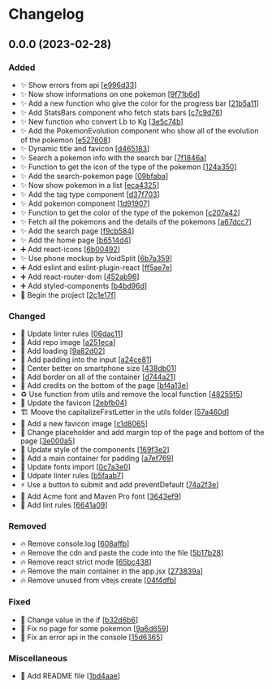 # Changelog

<a name="0.0.0"></a>
## 0.0.0 (2023-02-28)

### Added

- ✨ Show errors from api [[e996d33](https://github.com/Sakoutecher/pokedex/commit/e996d3351bc34c3c7a0533fd6d5040eb05b6c5a5)]
- ✨ Now show informations on one pokemon [[9f71b6d](https://github.com/Sakoutecher/pokedex/commit/9f71b6d377456edefdc1fb2760292fe410ad90df)]
- ✨ Add a new function who give the color for the progress bar [[21b5a11](https://github.com/Sakoutecher/pokedex/commit/21b5a116cd8bef977918cc759b4fa144c22f9555)]
- ✨ Add StatsBars component who fetch stats bars [[c7c9d76](https://github.com/Sakoutecher/pokedex/commit/c7c9d76b34db3c8e7c33fc48606a0fb6a3b705ab)]
- ✨ New function who convert Lb to Kg [[3e5c74b](https://github.com/Sakoutecher/pokedex/commit/3e5c74b9efb15269b8135ae2d1d691ca8b21fbd1)]
- ✨ Add the PokemonEvolution component who show all of the evolution of the pokemon [[e527608](https://github.com/Sakoutecher/pokedex/commit/e527608bf0401de19cd63caefd2a903f7271a7a0)]
- ✨ Dynamic title and favicon [[d465183](https://github.com/Sakoutecher/pokedex/commit/d4651832c8df690630452f7daf7adcadf88fc424)]
- ✨ Search a pokemon info with the search bar [[7f1846a](https://github.com/Sakoutecher/pokedex/commit/7f1846a4ab9ebabbfc86dfac0be9c66ce99484c9)]
- ✨ Function to get the icon of the type of the pokemon [[124a350](https://github.com/Sakoutecher/pokedex/commit/124a350888d41bfb89c6ffdf3cdbde40bd13b4f8)]
- ✨ Add the search-pokemon page [[09bfaba](https://github.com/Sakoutecher/pokedex/commit/09bfaba8d5967e08bba5c73663d457c884224fe1)]
- ✨ Now show pokemon in a list [[eca4325](https://github.com/Sakoutecher/pokedex/commit/eca4325aa92d5319c4028f1febf9f79c95e0c05d)]
- ✨ Add the tag type component [[d37f703](https://github.com/Sakoutecher/pokedex/commit/d37f70360fb4d8fb582a73c6c5ff8530cbb58cee)]
- ✨ Add pokemon component [[1d91907](https://github.com/Sakoutecher/pokedex/commit/1d919077b96fddad9a43c3a6efe1a6a8f3c8a433)]
- ✨ Function to get the color of the type of the pokemon [[c207a42](https://github.com/Sakoutecher/pokedex/commit/c207a4233b14fa08ef7b9c51dedea238031f7182)]
- ✨ Fetch all the pokemons and the details of the pokemons [[a67dcc7](https://github.com/Sakoutecher/pokedex/commit/a67dcc732bb8b67f540f2ec57c69b54a29ae9d97)]
- ✨ Add the search page [[f9cb584](https://github.com/Sakoutecher/pokedex/commit/f9cb584120e0b1091ba4e3cf2fee2e0f36cd3b04)]
- ✨ Add the home page [[b6514d4](https://github.com/Sakoutecher/pokedex/commit/b6514d48a0c8ba4470a60e2f6bc13d160e4e8734)]
- ➕ Add react-icons [[6b00492](https://github.com/Sakoutecher/pokedex/commit/6b00492025afce66d81aed2ca944b8ddf3ff0ff2)]
- ✨ Use phone mockup by VoidSplit [[6b7a359](https://github.com/Sakoutecher/pokedex/commit/6b7a359e63a15025c1667d60511219c4f36547ff)]
- ➕ Add eslint and eslint-plugin-react [[ff5ae7e](https://github.com/Sakoutecher/pokedex/commit/ff5ae7e2a4b8cba9113de5005ee5e2eb576f7b7a)]
- ➕ Add react-router-dom [[452ab96](https://github.com/Sakoutecher/pokedex/commit/452ab96975bdb2817cdc67cd5ca4ac9146d02030)]
- ➕ Add styled-components [[b4bd96d](https://github.com/Sakoutecher/pokedex/commit/b4bd96d9544531fc811be8afdf373959803b14f2)]
- 🎉 Begin the project [[2c1e17f](https://github.com/Sakoutecher/pokedex/commit/2c1e17fc565cbecb5a9be1900ff3ca5ea91fd2e8)]

### Changed

- 🚨 Update linter rules [[06dac11](https://github.com/Sakoutecher/pokedex/commit/06dac119a1c3959296a3ebe292cb4264db77a575)]
- 🍱 Add repo image [[a251eca](https://github.com/Sakoutecher/pokedex/commit/a251eca0d4ea33d836d4e02fb8631f8f9226f9ff)]
- 💄 Add loading [[9a82d02](https://github.com/Sakoutecher/pokedex/commit/9a82d0265f40f18e36909064c110396d68d2419b)]
- 💄 Add padding into the input [[a24ce81](https://github.com/Sakoutecher/pokedex/commit/a24ce8127a1eafb3240607aad19ddc3eafea169e)]
- 📱 Center better on smartphone size [[438db01](https://github.com/Sakoutecher/pokedex/commit/438db01c0b180b6d7d9d6c46295c35a21ab597ec)]
- 💄 Add border on all of the container [[d744a21](https://github.com/Sakoutecher/pokedex/commit/d744a21b809d66cac3169906949971eab71afac9)]
- 💄 Add credits on the bottom of the page [[bf4a13e](https://github.com/Sakoutecher/pokedex/commit/bf4a13e548107d81dd8948f367c4d945e960730c)]
- ♻️ Use function from utils and remove the local function [[48255f5](https://github.com/Sakoutecher/pokedex/commit/48255f53c9716ade6e5abc50ed7ee9a4f821c668)]
- 💄 Update the favicon [[2ebfb04](https://github.com/Sakoutecher/pokedex/commit/2ebfb04125a59a2fa52072ad240cffe07b34759f)]
- 🏗️ Moove the capitalizeFirstLetter in the utils folder [[57a460d](https://github.com/Sakoutecher/pokedex/commit/57a460dff6b0badda59c2f2dd093f8abbe2c5ddd)]
- 🍱 Add a new favicon image [[c1d8065](https://github.com/Sakoutecher/pokedex/commit/c1d8065817e4e39fe7725958f9a391de7c9224c5)]
- 💄 Change placeholder and add margin top of the page and bottom of the page [[3e000a5](https://github.com/Sakoutecher/pokedex/commit/3e000a5d849bd3b43dcfd7727a5517b826c9aa82)]
- 💄 Update style of the components [[169f3e2](https://github.com/Sakoutecher/pokedex/commit/169f3e2f6e5d176f2965ea431cd2089770b983b1)]
- 💄 Add a main container for padding [[a7ef769](https://github.com/Sakoutecher/pokedex/commit/a7ef769552d4a615fe32eb76ef567eb11db592d4)]
- 💄 Update fonts import [[0c7a3e0](https://github.com/Sakoutecher/pokedex/commit/0c7a3e041fb17cad22bb161d352865e98ddac977)]
- 🚨 Udpate linter rules [[b5faab7](https://github.com/Sakoutecher/pokedex/commit/b5faab781e73b17c11a51e19a064950d8d1d7186)]
- ⚡ Use a button to submit and add preventDefault [[74a2f3e](https://github.com/Sakoutecher/pokedex/commit/74a2f3e7150e522514dc41beacaf9ea32a62974f)]
- 💄 Add Acme font and Maven Pro font [[3643ef9](https://github.com/Sakoutecher/pokedex/commit/3643ef932d3222c5bbe7ede8eb16c44700f1d528)]
- 🚨 Add lint rules [[6641a09](https://github.com/Sakoutecher/pokedex/commit/6641a098e5e34e5f12ac6751c1412fbc1fb319c9)]

### Removed

- 🔥 Remove console.log [[608affb](https://github.com/Sakoutecher/pokedex/commit/608affb2220b96485fa42aed0edc273d3d932502)]
- 🔥 Remove the cdn and paste the code into the file [[5b17b28](https://github.com/Sakoutecher/pokedex/commit/5b17b282bf94a3a1931842be3296ade9ec46af2d)]
- 🔥 Remove react strict mode [[65bc438](https://github.com/Sakoutecher/pokedex/commit/65bc4381d6375a5dff86bd12fba0e084a413f2f0)]
- 🔥 Remove the main container in the app.jsx [[273839a](https://github.com/Sakoutecher/pokedex/commit/273839a1a61dc59441b0e87e79e874de25881abd)]
- 🔥 Remove unused from vitejs create [[04f4dfb](https://github.com/Sakoutecher/pokedex/commit/04f4dfb339d610f7fb5410d450933a7fa701b405)]

### Fixed

- 🐛 Change value in the if [[b32d6b6](https://github.com/Sakoutecher/pokedex/commit/b32d6b69b8302ccadf578e2f5ca49a407f88351c)]
- 🐛 Fix no page for some pokemon [[9a6d659](https://github.com/Sakoutecher/pokedex/commit/9a6d659073a512dfc7a018bab36af3879e03ae45)]
- 🐛 Fix an error api in the console [[15d6365](https://github.com/Sakoutecher/pokedex/commit/15d6365a9a3aadc81465fe0bd470c5136c55c7db)]

### Miscellaneous

- 📝 Add README file [[1bd4aae](https://github.com/Sakoutecher/pokedex/commit/1bd4aaeead90670fdaa8fb4f1e32028f2490689f)]


